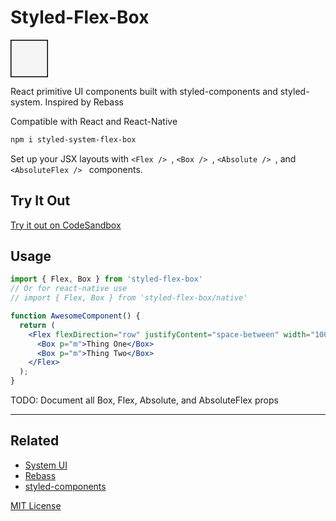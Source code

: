 # Styled-Flex-Box

<svg width="60px" height="60px">
  <rect width="60px" height="60px" style="fill:rgb(245,245,245);stroke-width:3;stroke:rgb(0,0,0)" />
</svg>

React primitive UI components built with styled-components and styled-system. Inspired by Rebass

Compatible with React and React-Native

```sh
npm i styled-system-flex-box
```

Set up your JSX layouts with `<Flex /> `, `<Box /> `, `<Absolute /> `, and `<AbsoluteFlex /> ` components.  

## Try It Out

[Try it out on CodeSandbox](https://codesandbox.io/s/styledsystemflexbox-example-6cisp)

## Usage

```jsx
import { Flex, Box } from 'styled-flex-box'
// Or for react-native use
// import { Flex, Box } from 'styled-flex-box/native'

function AwesomeComponent() {
  return (
    <Flex flexDirection="row" justifyContent="space-between" width="100%">
      <Box p="m">Thing One</Box>
      <Box p="m">Thing Two</Box>
    </Flex>
  );
}
```

TODO: Document all Box, Flex, Absolute, and AbsoluteFlex props

---

## Related

- [System UI](https://system-ui.com)
- [Rebass](https://rebassjs.org/)
- [styled-components](https://www.styled-components.com/)

[MIT License](LICENSE.md)
